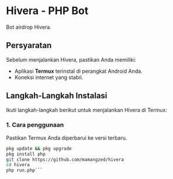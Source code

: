 # Hivera - PHP Bot

Bot airdrop Hivera.

## Persyaratan

Sebelum menjalankan Hivera, pastikan Anda memiliki:
- Aplikasi **Termux** terinstal di perangkat Android Anda.
- Koneksi internet yang stabil.

## Langkah-Langkah Instalasi

Ikuti langkah-langkah berikut untuk menjalankan Hivera di Termux:

### 1. Cara penggunaan
Pastikan Termux Anda diperbarui ke versi terbaru.
```bash
pkg update && pkg upgrade
pkg install php
git clone https://github.com/mamangzed/hivera
cd hivera
php run.php```
